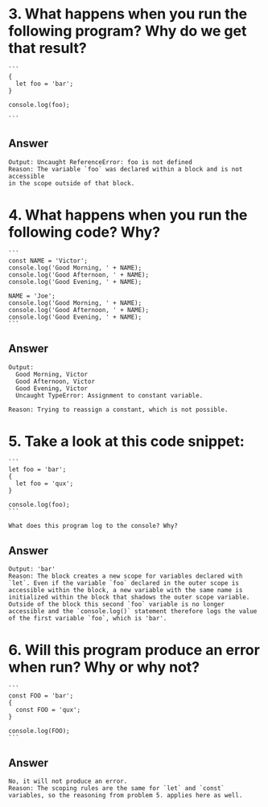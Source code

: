 # 3.  What happens when you run the following program? Why do we get that result?

    ```
    {
      let foo = 'bar';
    }

    console.log(foo);

    ```
## Answer
    Output: Uncaught ReferenceError: foo is not defined
    Reason: The variable `foo` was declared within a block and is not accessible
    in the scope outside of that block.

# 4.  What happens when you run the following code? Why?

    ```
    const NAME = 'Victor';
    console.log('Good Morning, ' + NAME);
    console.log('Good Afternoon, ' + NAME);
    console.log('Good Evening, ' + NAME);

    NAME = 'Joe';
    console.log('Good Morning, ' + NAME);
    console.log('Good Afternoon, ' + NAME);
    console.log('Good Evening, ' + NAME);
    ```
## Answer
    Output:
      Good Morning, Victor
      Good Afternoon, Victor
      Good Evening, Victor
      Uncaught TypeError: Assignment to constant variable.

    Reason: Trying to reassign a constant, which is not possible.

# 5.   Take a look at this code snippet:

    ```
    let foo = 'bar';
    {
      let foo = 'qux';
    }

    console.log(foo);
    ```

    What does this program log to the console? Why?

## Answer
    Output: 'bar'
    Reason: The block creates a new scope for variables declared with `let`. Even if the variable `foo` declared in the outer scope is accessible within the block, a new variable with the same name is initialized within the block that shadows the outer scope variable. Outside of the block this second `foo` variable is no longer accessible and the `console.log()` statement therefore logs the value of the first variable `foo`, which is 'bar'.

# 6.  Will this program produce an error when run? Why or why not?

    ```
    const FOO = 'bar';
    {
      const FOO = 'qux';
    }

    console.log(FOO);
    ```
## Answer
    No, it will not produce an error.
    Reason: The scoping rules are the same for `let` and `const` variables, so the reasoning from problem 5. applies here as well.
